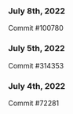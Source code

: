 ### July 8th, 2022

Commit #100780

### July 5th, 2022

Commit #314353


### July 4th, 2022

Commit #72281
